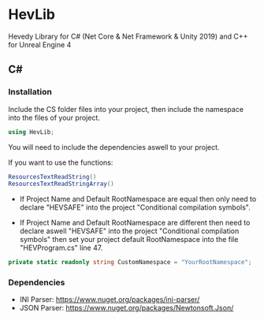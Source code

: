 # HevLib
Hevedy Library for C# (Net Core &amp; Net Framework &amp; Unity 2019) and C++ for Unreal Engine 4


## C#

### Installation
Include the CS folder files into your project, then include the namespace into the files of your project.
```csharp
using HevLib;
```
You will need to include the dependencies aswell to your project.

If you want to use the functions:
```csharp
ResourcesTextReadString()
ResourcesTextReadStringArray()
```
 * If Project Name and Default RootNamespace are equal then only need to declare "HEVSAFE" into the project "Conditional compilation symbols".

 * If Project Name and Default RootNamespace are different then need to declare aswell "HEVSAFE" into the project "Conditional compilation symbols" then set your project default RootNamespace into the file "HEVProgram.cs" line 47.
```csharp
private static readonly string CustomNamespace = "YourRootNamespace";
```

### Dependencies
 * INI Parser: https://www.nuget.org/packages/ini-parser/
 * JSON Parser: https://www.nuget.org/packages/Newtonsoft.Json/

